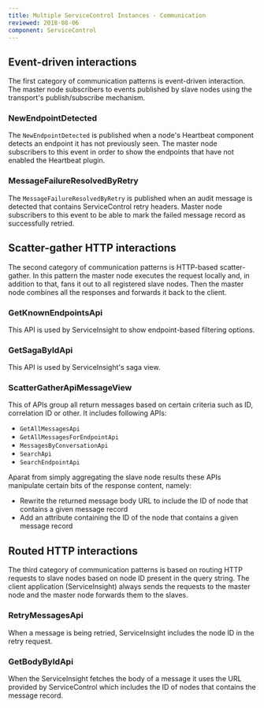 ```yaml
---
title: Multiple ServiceControl Instances - Communication
reviewed: 2018-08-06
component: ServiceControl
---
```


## Event-driven interactions

The first category of communication patterns is event-driven interaction. The master node subscribers to events published by slave nodes using the transport's publish/subscribe mechanism.

### NewEndpointDetected

The `NewEndpointDetected` is published when a node's Heartbeat component detects an endpoint it has not previously seen. The master node subscribers to this event in order to show the endpoints that have not enabled the Heartbeat plugin.

### MessageFailureResolvedByRetry

The `MessageFailureResolvedByRetry` is published when an audit message is detected that contains ServiceControl retry headers. Master node subscribers to this event to be able to mark the failed message record as successfully retried. 

## Scatter-gather HTTP interactions

The second category of communication patterns is HTTP-based scatter-gather. In this pattern the master node executes the request locally and, in addition to that, fans it out to all registered slave nodes. Then the master node combines all the responses and forwards it back to the client.

### GetKnownEndpointsApi

This API is used by ServiceInsight to show endpoint-based filtering options. 

### GetSagaByIdApi

This API is used by ServiceInsight's saga view.

### ScatterGatherApiMessageView

This of APIs group all return messages based on certain criteria such as ID, correlation ID or other. It includes following APIs:

 * `GetAllMessagesApi`
 * `GetAllMessagesForEndpointApi`
 * `MessagesByConversationApi`
 * `SearchApi`
 * `SearchEndpointApi`

Aparat from simply aggregating the slave node results these APIs manipulate certain bits of the response content, namely:
 
 * Rewrite the returned message body URL to include the ID of node that contains a given message record
 * Add an attribute containing the ID of the node that contains a given message record

## Routed HTTP interactions

The third category of communication patterns is based on routing HTTP requests to slave nodes based on node ID present in the query string. The client application (ServiceInsight) always sends the requests to the master node and the master node forwards them to the slaves.

### RetryMessagesApi

When a message is being retried, ServiceInsight includes the node ID in the retry request.

### GetBodyByIdApi

When the ServiceInsight fetches the body of a message it uses the URL provided by ServiceControl which includes the ID of nodes that contains the message record.